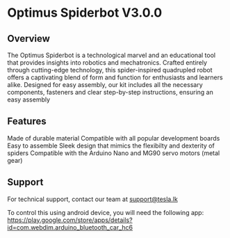# Optimus Spiderbot V3.0.0

## Overview
The Optimus Spiderbot is a technological marvel and an educational tool that provides insights into robotics and mechatronics. Crafted entirely through cutting-edge technology, this spider-inspired quadrupled robot offers a captivating blend of form and function for enthusiasts and learners alike. Designed for easy assembly, our kit includes all the necessary components, fasteners and clear step-by-step instructions, ensuring an easy assembly


## Features
Made of durable material
Compatible with all popular development boards
Easy to assemble
Sleek design that mimics the flexibilty and dexterity of spiders
Compatible with the Arduino Nano and MG90 servo motors (metal gear)

## Support

For technical support, contact our team at support@tesla.lk

To control this using android device, you will need the following app:
https://play.google.com/store/apps/details?id=com.webdim.arduino_bluetooth_car_hc6 
 
